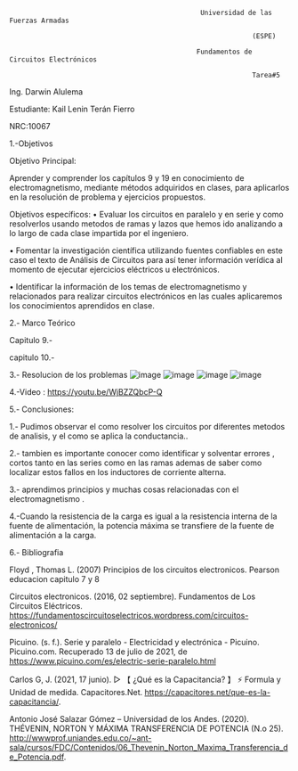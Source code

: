                                                     Universidad de las Fuerzas Armadas
                                                    
                                                                 (ESPE)
                                                                 
                                                   Fundamentos de Circuitos Electrónicos
                                                   
                                                                 Tarea#5
Ing. Darwin Alulema

Estudiante: Kail Lenin Terán Fierro

NRC:10067

1.-Objetivos

Objetivo Principal:

Aprender y comprender los capítulos 9 y 19 en conocimiento de electromagnetismo, mediante métodos adquiridos en clases, para aplicarlos en la resolución de problema y ejercicios propuestos.

Objetivos específicos: • Evaluar los circuitos en paralelo y en serie y como resolverlos usando metodos de ramas y lazos que hemos ido analizando a lo largo de cada clase impartida por el ingeniero.

• Fomentar la investigación científica utilizando fuentes confiables en este caso el texto de Análisis de Circuitos para así tener información verídica al momento de ejecutar ejercicios eléctricos u electrónicos.

• Identificar la información de los temas de electromagnetismo y relacionados para realizar circuitos electrónicos en las cuales aplicaremos los conocimientos aprendidos en clase.

2.- Marco Teórico

Capitulo 9.- 



capitulo 10.-




3.- Resolucion de los problemas
![image](https://user-images.githubusercontent.com/117742027/211171557-164b3112-0b20-4868-bb70-22cb9b5e32f7.png)
![image](https://user-images.githubusercontent.com/117742027/211171568-63359a42-d341-4ae3-9226-6fa9ae67ed49.png)
![image](https://user-images.githubusercontent.com/117742027/211171577-8841a9cf-b307-41c9-96dd-3ba6ac26a786.png)
![image](https://user-images.githubusercontent.com/117742027/211171596-da17b34b-f381-4ec3-8f93-bbb6eee8637a.png)






4.-Video : https://youtu.be/WjBZZQbcP-Q

5.- Conclusiones:

1.- Pudimos observar el como resolver los circuitos por diferentes metodos de analisis, y el como se aplica la conductancia..

2.- tambien es importante conocer como identificar y solventar errores , cortos tanto en las series como en las ramas ademas de saber como localizar estos fallos en los inductores de corriente alterna.

3.- aprendimos principios y muchas cosas relacionadas con el electromagnetismo .

4.-Cuando la resistencia de la carga es igual a la resistencia interna de la fuente de alimentación, la potencia máxima se transfiere de la fuente de alimentación a la carga.

6.- Bibliografia

Floyd , Thomas L. (2007) Principios de los circuitos electronicos. Pearson educacion capitulo 7 y 8

Circuitos electronicos. (2016, 02 septiembre). Fundamentos de Los Circuitos Eléctricos. https://fundamentoscircuitoselectricos.wordpress.com/circuitos-electronicos/

Picuino. (s. f.). Serie y paralelo - Electricidad y electrónica - Picuino. Picuino.com. Recuperado 13 de julio de 2021, de https://www.picuino.com/es/electric-serie-paralelo.html

Carlos G, J. (2021, 17 junio). ▷ 【 ¿Qué es la Capacitancia? 】 ⚡ Formula y Unidad de medida. Capacitores.Net. https://capacitores.net/que-es-la-capacitancia/.

Antonio José Salazar Gómez – Universidad de los Andes. (2020). THÉVENIN, NORTON Y MÁXIMA TRANSFERENCIA DE POTENCIA (N.o 25). http://wwwprof.uniandes.edu.co/~ant-sala/cursos/FDC/Contenidos/06_Thevenin_Norton_Maxima_Transferencia_de_Potencia.pdf.

